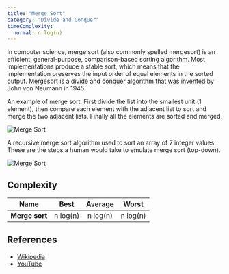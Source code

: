 ```yaml
---
title: "Merge Sort"
category: "Divide and Conquer"
timeComplexity:
  normal: n log(n)
---
```


In computer science, merge sort (also commonly spelled
mergesort) is an efficient, general-purpose,
comparison-based sorting algorithm. Most implementations
produce a stable sort, which means that the implementation
preserves the input order of equal elements in the sorted
output. Mergesort is a divide and conquer algorithm that
was invented by John von Neumann in 1945.

An example of merge sort. First divide the list into
the smallest unit (1 element), then compare each
element with the adjacent list to sort and merge the
two adjacent lists. Finally all the elements are sorted
and merged.

![Merge Sort](https://upload.wikimedia.org/wikipedia/commons/c/cc/Merge-sort-example-300px.gif)

A recursive merge sort algorithm used to sort an array of 7
integer values. These are the steps a human would take to
emulate merge sort (top-down).

![Merge Sort](https://upload.wikimedia.org/wikipedia/commons/e/e6/Merge_sort_algorithm_diagram.svg)

## Complexity

| Name           |     Best      |    Average    |     Worst     |
| -------------- | :-----------: | :-----------: | :-----------: |
| **Merge sort** | n&nbsp;log(n) | n&nbsp;log(n) | n&nbsp;log(n) |

## References

- [Wikipedia](https://en.wikipedia.org/wiki/Merge_sort)
- [YouTube](https://www.youtube.com/watch?v=KF2j-9iSf4Q&index=27&list=PLLXdhg_r2hKA7DPDsunoDZ-Z769jWn4R8)
